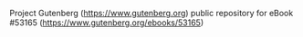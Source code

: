 Project Gutenberg (https://www.gutenberg.org) public repository for
eBook #53165 (https://www.gutenberg.org/ebooks/53165)
